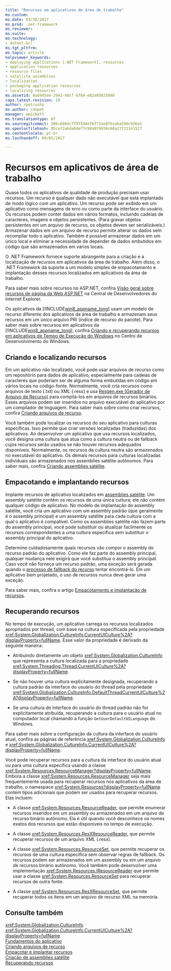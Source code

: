 ```yaml
---
title: "Recursos em aplicativos de área de trabalho"
ms.custom: 
ms.date: 03/30/2017
ms.prod: .net-framework
ms.reviewer: 
ms.suite: 
ms.technology:
- dotnet-bcl
ms.tgt_pltfrm: 
ms.topic: article
helpviewer_keywords:
- deploying applications [.NET Framework], resources
- application resources
- resource files
- satellite assemblies
- localization
- packaging application resources
- localizing resources
ms.assetid: 8ad495d4-2941-40cf-bf64-e82e85825890
caps.latest.revision: 19
author: rpetrusha
ms.author: ronpet
manager: wpickett
ms.translationtype: HT
ms.sourcegitcommit: 306c608dc7f97594ef6f72ae0f5aaba596c936e1
ms.openlocfilehash: 95ca72a6da8def7c98a978650c60a27722141527
ms.contentlocale: pt-br
ms.lasthandoff: 09/05/2017

---
```

# <a name="resources-in-desktop-apps"></a>Recursos em aplicativos de área de trabalho
Quase todos os aplicativos de qualidade de produção precisam usar recursos. Um recurso é qualquer dado não executável que está implantado de modo lógico com um aplicativo. Um recurso pode ser exibido em um aplicativo como mensagens de erro ou como parte da interface do usuário. Os recursos podem conter dados em vários formatos, incluindo cadeias de caracteres, imagens e objetos persistentes. (Para gravar objetos persistentes em um arquivo de recurso, os objetos devem ser serializáveis.) Armazenar dados em um arquivo de recurso permite alterar os dados sem recompilar todo o aplicativo. Também é possível armazenar dados em um único local e eliminar a necessidade de depender de dados embutidos em código que são armazenados em vários locais.  
  
 O .NET Framework fornece suporte abrangente para a criação e a localização de recursos em aplicativos da área de trabalho. Além disso, o .NET Framework dá suporte a um modelo simples de empacotamento e implantação desses recursos localizados em aplicativos da área de trabalho.  
  
 Para saber mais sobre recursos no ASP.NET, confira [Visão geral sobre recursos de página da Web ASP.NET](http://msdn.microsoft.com/library/0936b3b2-9e6e-4abe-9c06-364efef9dbbd) na Central de Desenvolvedores do Internet Explorer.  
  
 Os aplicativos da [!INCLUDE[win8_appname_long](../../../includes/win8-appname-long-md.md)] usam um modelo de recurso diferente dos aplicativos da área de trabalho e armazenam seus recursos em um único arquivo PRI (índice de recurso do pacote). Para saber mais sobre recursos em aplicativos da [!INCLUDE[win8_appname_long](../../../includes/win8-appname-long-md.md)], confira [Criando e recuperando recursos em aplicativos de Tempo de Execução do Windows](http://go.microsoft.com/fwlink/p/?LinkId=241674) no Centro de Desenvolvimento do Windows.  
  
## <a name="creating-and-localizing-resources"></a>Criando e localizando recursos  
 Em um aplicativo não localizado, você pode usar arquivos de recurso como um repositório para dados de aplicativo, especialmente para cadeias de caracteres que poderiam ser de alguma forma embutidas em código em vários locais no código-fonte. Normalmente, você cria recursos como arquivos de texto (.txt) ou XML (.resx) e usa [Resgen.exe (Gerador de Arquivo de Recurso)](../../../docs/framework/tools/resgen-exe-resource-file-generator.md) para compilá-los em arquivos de recursos binários. Esses arquivos podem ser inseridos no arquivo executável do aplicativo por um compilador de linguagem. Para saber mais sobre como criar recursos, confira [Criando arquivos de recurso](../../../docs/framework/resources/creating-resource-files-for-desktop-apps.md).  
  
 Você também pode localizar os recursos do seu aplicativo para culturas específicas. Isso permite que criar versões localizadas (traduzidas) dos aplicativos. Ao desenvolver um aplicativo que usa recursos localizados, você designa uma cultura que atua como a cultura neutra ou de fallback cujos recursos serão usados se não houver recursos adequados disponíveis. Normalmente, os recursos da cultura neutra são armazenados no executável do aplicativo. Os demais recursos para culturas localizadas individuais são armazenados nos assemblies satélite autônomos. Para saber mais, confira [Criando assemblies satélite](../../../docs/framework/resources/creating-satellite-assemblies-for-desktop-apps.md).  
  
## <a name="packaging-and-deploying-resources"></a>Empacotando e implantando recursos  
 Implante recursos de aplicativo localizados em [assemblies satélite](../../../docs/framework/resources/packaging-and-deploying-resources-in-desktop-apps.md). Um assembly satélite contém os recursos de uma única cultura; ele não contém qualquer código de aplicativo. No modelo de implantação do assembly satélite, você cria um aplicativo com um assembly padrão (que geralmente é o assembly principal) e um assembly satélite para cada cultura com a qual o aplicativo é compatível. Como os assemblies satélite não fazem parte do assembly principal, você pode substituir ou atualizar facilmente os recursos correspondentes a uma cultura específica sem substituir o assembly principal do aplicativo.  
  
 Determine cuidadosamente quais recursos vão compor o assembly do recurso padrão do aplicativo. Como ele faz parte do assembly principal, qualquer mudança nele exigirá que você substitua o assembly principal. Caso você não forneça um recurso padrão, uma exceção será gerada quando o [processo de fallback do recurso](../../../docs/framework/resources/packaging-and-deploying-resources-in-desktop-apps.md) tentar encontrá-lo. Em um aplicativo bem projetado, o uso de recursos nunca deve gerar uma exceção.  
  
 Para saber mais, confira o artigo [Empacotamento e implantação de recursos](../../../docs/framework/resources/packaging-and-deploying-resources-in-desktop-apps.md).  
  
## <a name="retrieving-resources"></a>Recuperando recursos  
 No tempo de execução, um aplicativo carrega os recursos localizados apropriados por thread, com base na cultura especificada pela propriedade <xref:System.Globalization.CultureInfo.CurrentUICulture%2A?displayProperty=fullName>. Esse valor da propriedade é derivado da seguinte maneira:  
  
-   Atribuindo diretamente um objeto <xref:System.Globalization.CultureInfo> que representa a cultura localizada para a propriedade <xref:System.Threading.Thread.CurrentUICulture%2A?displayProperty=fullName>.  
  
-   Se não houver uma cultura explicitamente designada, recuperando a cultura padrão da interface do usuário do thread pela propriedade <xref:System.Globalization.CultureInfo.DefaultThreadCurrentUICulture%2A?displayProperty=fullName>.  
  
-   Se uma cultura de interface do usuário do thread padrão não for explicitamente atribuída, recuperando a cultura para o usuário atual no computador local chamando a função `GetUserDefaultUILanguage` do Windows.  
  
 Para saber mais sobre a configuração da cultura da interface do usuário atual, confira as páginas de referência <xref:System.Globalization.CultureInfo> e <xref:System.Globalization.CultureInfo.CurrentUICulture%2A?displayProperty=fullName>.  
  
 Você pode recuperar recursos para a cultura da interface do usuário atual ou para uma cultura específica usando a classe <xref:System.Resources.ResourceManager?displayProperty=fullName>. Embora a classe <xref:System.Resources.ResourceManager> seja mais frequentemente usada para recuperar recursos nos aplicativos da área de trabalho, o namespace <xref:System.Resources?displayProperty=fullName> contém tipos adicionais que podem ser usados para recuperar recursos. Elas incluem:  
  
-   A classe <xref:System.Resources.ResourceReader>, que permite enumerar recursos inseridos em um assembly ou armazenados em um arquivo de recurso binário autônomo. Ela é útil quando você desconhece os nomes exatos dos recursos que estão disponíveis no tempo de execução.  
  
-   A classe <xref:System.Resources.ResXResourceReader>, que permite recuperar recursos de um arquivo XML (.resx).  
  
-   A classe <xref:System.Resources.ResourceSet>, que permite recuperar os recursos de uma cultura específica sem observar regras de fallback. Os recursos podem ser armazenados em um assembly ou em um arquivo de recursos binário autônomo. Você também pode desenvolver uma implementação <xref:System.Resources.IResourceReader> que permite usar a classe <xref:System.Resources.ResourceSet> para recuperar recursos de outra fonte.  
  
-   A classe <xref:System.Resources.ResXResourceSet>, que permite recuperar todos os itens em um arquivo de recurso XML na memória.  
  
## <a name="see-also"></a>Consulte também  
 <xref:System.Globalization.CultureInfo>   
 <xref:System.Globalization.CultureInfo.CurrentUICulture%2A?displayProperty=fullName>   
 [Fundamentos do aplicativo](../../../docs/standard/application-essentials.md)   
 [Criando arquivos de recurso](../../../docs/framework/resources/creating-resource-files-for-desktop-apps.md)   
 [Empacotar e implantar recursos](../../../docs/framework/resources/packaging-and-deploying-resources-in-desktop-apps.md)   
 [Criação de assemblies satélite](../../../docs/framework/resources/creating-satellite-assemblies-for-desktop-apps.md)   
 [Recuperando recursos](../../../docs/framework/resources/retrieving-resources-in-desktop-apps.md)

